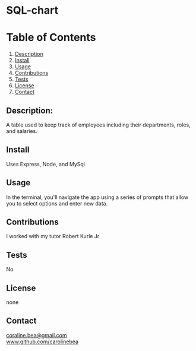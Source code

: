 # SQL-chart
  
  # Table of Contents
1. [Description](#description)
2. [Install](#install)
3. [Usage](#usage)
4. [Contributions](#contributions)
5. [Tests](#tests)
6. [License](#license)
7. [Contact](#contact)
## Description:
A table used to keep track of employees including their departments, roles, and salaries.
## Install
Uses Express, Node, and MySql
## Usage
In the terminal, you'll navigate the app using a series of prompts that allow you to select options and enter new data.
## Contributions 
I worked with my tutor Robert Kurle Jr
## Tests
No
## License
none
## Contact
coraline.bea@gmail.com
<br>
www.github.com/carolinebea
